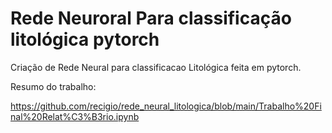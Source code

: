 # Rede Neuroral Para classificação litológica pytorch

Criação de Rede Neural para classificacao Litológica feita em pytorch.

Resumo do trabalho:

https://github.com/recigio/rede_neural_litologica/blob/main/Trabalho%20Final%20Relat%C3%B3rio.ipynb
